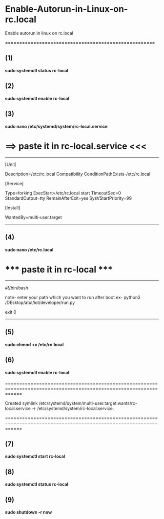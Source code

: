 # Enable-Autorun-in-Linux-on-rc.local
Enable autorun in linux on rc.local

=====================================================

## (1)

#### sudo systemctl status rc-local

## (2)

#### sudo systemctl enable rc-local

## (3)

#### sudo nano /etc/systemd/system/rc-local.service

==> paste it in rc-local.service <<<
=======================================================
-------------------------------------------------------

[Unit]

Description=/etc/rc.local Compatibility
ConditionPathExists-/etc/rc.local

[Service]

Type=forking
ExecStart=/etc/rc.local start
TimeoutSec=0
StandardOutput=tty
RemainAfterExit=yes
SysVStartPriority=99

[Install]

WantedBy=multi-user.target 

-----------------------------------------------------

## (4)

#### sudo nano /etc/rc.local

***  paste it in rc-local ***
====================================================

----------------------------------------------------

#!/bin/bash

note- enter your path which you want to run after boot
ex- python3 /DEsktop/atul/iot/developer/run.py

exit 0

--------------------------------------------------

## (5)

#### sudo chmod +x /etc/rc.local

## (6)

#### sudo systemctl enable rc-local

==================================================================================================================

Created symlink /etc/systemd/system/multi-user.target.wants/rc-local.service → /etc/systemd/system/rc-local.service.

==================================================================================================================


## (7)


#### sudo systemctl start rc-local

## (8)

#### sudo systemctl status rc-local

## (9)

#### sudo shutdown -r now
